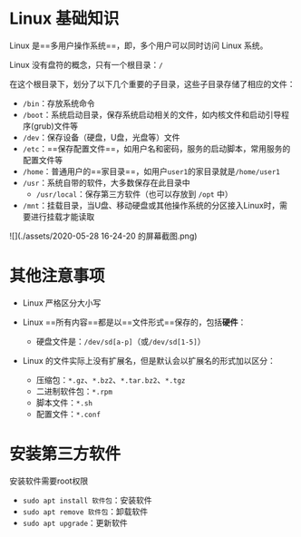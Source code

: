 # Linux 基础知识

Linux 是==多用户操作系统==，即，多个用户可以同时访问 Linux 系统。

Linux 没有盘符的概念，只有一个根目录：`/`

在这个根目录下，划分了以下几个重要的子目录，这些子目录存储了相应的文件：

- `/bin`：存放系统命令
- `/boot`：系统启动目录，保存系统启动相关的文件，如内核文件和启动引导程序(grub)文件等
- `/dev`：保存设备（硬盘，U盘，光盘等）文件
- `/etc`：==保存配置文件==，如用户名和密码，服务的启动脚本，常用服务的配置文件等
- `/home`：普通用户的==家目录==，如用户`user1`的家目录就是`/home/user1`
- `/usr`：系统自带的软件，大多数保存在此目录中
  - `/usr/local`：保存第三方软件（也可以存放到 `/opt` 中）
- `/mnt`：挂载目录，当U盘、移动硬盘或其他操作系统的分区接入Linux时，需要进行挂载才能读取

![](./assets/2020-05-28 16-24-20 的屏幕截图.png)



# 其他注意事项

- Linux 严格区分大小写

- Linux ==所有内容==都是以==文件形式==保存的，包括**硬件**：
  - 硬盘文件是：`/dev/sd[a-p]`（或`/dev/sd[1-5]`）
- Linux 的文件实际上没有扩展名，但是默认会以扩展名的形式加以区分：
  - 压缩包：`*.gz`、`*.bz2`、`*.tar.bz2`、`*.tgz`
  - 二进制软件包：`*.rpm`
  - 脚本文件：`*.sh`
  - 配置文件：`*.conf`



# 安装第三方软件

安装软件需要root权限

- `sudo apt install 软件包`：安装软件
- `sudo apt remove 软件包`：卸载软件
- `sudo apt upgrade`：更新软件


